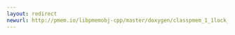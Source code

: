 ```yaml
---
layout: redirect
newurl: http://pmem.io/libpmemobj-cpp/master/doxygen/classpmem_1_1lock__error.html
---
```

